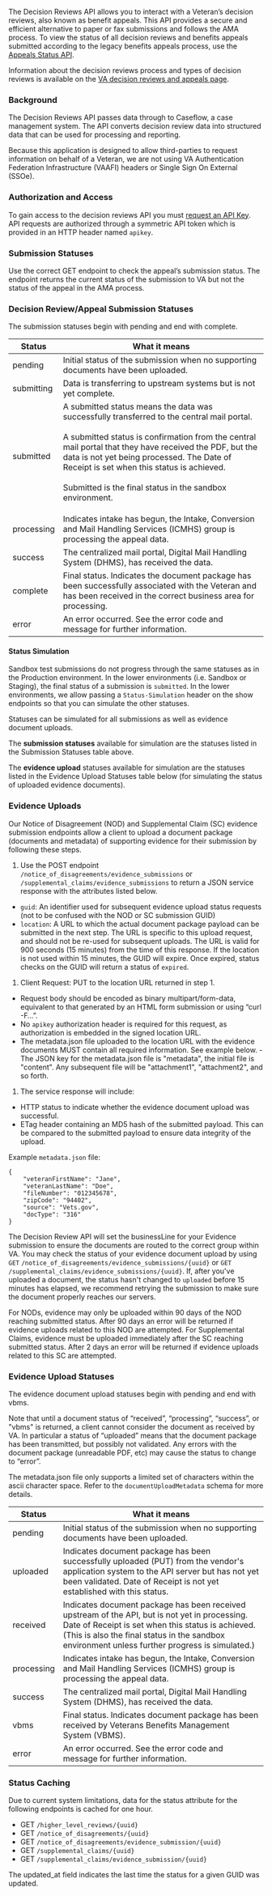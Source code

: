 The Decision Reviews API allows you to interact with a Veteran’s decision reviews, also known as benefit appeals. This API provides a secure and efficient alternative to paper or fax submissions and follows the AMA process. To view the status of all decision reviews and benefits appeals submitted according to the legacy benefits appeals process, use the [Appeals Status API](/explore/appeals/docs/appeals?version=current).

Information about the decision reviews process and types of decision reviews is available on the [VA decision reviews and appeals page](https://www.va.gov/decision-reviews/#request-a-decision-review-or-appeal).

### Background
The Decision Reviews API passes data through to Caseflow, a case management system. The API converts decision review data into structured data that can be used for processing and reporting.

Because this application is designed to allow third-parties to request information on behalf of a Veteran, we are not using VA Authentication Federation Infrastructure (VAAFI) headers or Single Sign On External (SSOe).

### Authorization and Access
To gain access to the decision reviews API you must [request an API Key](https://developer.va.gov/support/contact-us). API requests are authorized through a symmetric API token which is provided in an HTTP header named `apikey`.

### Submission Statuses

Use the correct GET endpoint to check the appeal’s submission status. The endpoint returns the current status of the submission to VA but not the status of the appeal in the AMA process.

### Decision Review/Appeal Submission Statuses

The submission statuses begin with pending and end with complete.

| Status      | What it means |
| ---        |     ---     |
| pending      | Initial status of the submission when no supporting documents have been uploaded. |
| submitting   | Data is transferring to upstream systems but is not yet complete. |
| submitted   | A submitted status means the data was successfully transferred to the central mail portal.<br /><br />A submitted status is confirmation from the central mail portal that they have received the PDF, but the data is not yet being processed. The Date of Receipt is set when this status is achieved.<br /><br />Submitted is the final status in the sandbox environment.<p> |
| processing   | Indicates intake has begun, the Intake, Conversion and Mail Handling Services (ICMHS) group is processing the appeal data. |
| success   | The centralized mail portal, Digital Mail Handling System (DHMS), has received the data. |
| complete   | Final status. Indicates the document package has been successfully associated with the Veteran and has been received in the correct business area for processing. |
| error   | An error occurred. See the error code and message for further information. |

#### Status Simulation

Sandbox test submissions do not progress through the same statuses as in the Production environment. In the lower environments (i.e. Sandbox or Staging), the final status of a submission is `submitted`. In the lower environments, we allow passing a `Status-Simulation` header on the show endpoints so that you can simulate the other statuses.

Statuses can be simulated for all submissions as well as evidence document uploads.

The **submission statuses** available for simulation are the statuses listed in the Submission Statuses table above.

The **evidence upload** statuses available for simulation are the statuses listed in the Evidence Upload Statuses table below (for simulating the status of uploaded evidence documents).

### Evidence Uploads

Our Notice of Disagreement (NOD) and Supplemental Claim (SC) evidence submission endpoints allow a client to upload a document package (documents and metadata) of supporting evidence for their submission by following these steps.

1. Use the POST endpoint `/notice_of_disagreements/evidence_submissions` or `/supplemental_claims/evidence_submissions` to return a JSON service response with the attributes listed below.

- `guid`: An identifier used for subsequent evidence upload status requests (not to be confused with the NOD or SC submission GUID)
- `location`: A URL to which the actual document package payload can be submitted in the next step. The URL is specific to this upload request, and should not be re-used for subsequent uploads. The URL is valid for 900 seconds (15 minutes) from the time of this response. If the location is not used within 15 minutes, the GUID will expire. Once expired, status checks on the GUID will return a status of `expired`.
1. Client Request: PUT to the location URL returned in step 1.

- Request body should be encoded as binary multipart/form-data, equivalent to that generated by an HTML form submission or using “curl -F…”.
- No `apikey` authorization header is required for this request, as authorization is embedded in the signed location URL.
- The metadata.json file uploaded to the location URL with the evidence documents MUST contain all required information.  See example below.
-The JSON key for the metadata.json file is "metadata", the initial file is "content". Any subsequent file will be "attachment1", "attachment2", and so forth.

1. The service response will include:

- HTTP status to indicate whether the evidence document upload was successful.
- ETag header containing an MD5 hash of the submitted payload. This can be compared to the submitted payload to ensure data integrity of the upload.

Example `metadata.json` file:
```
{
    "veteranFirstName": "Jane",
    "veteranLastName": "Doe",
    "fileNumber": "012345678",
    "zipCode": "94402",
    "source": "Vets.gov",
    "docType": "316"
}
```
The Decision Review API will set the businessLine for your Evidence submission to ensure the documents are routed to the correct group within VA.
You may check the status of your evidence document upload by using `GET` `/notice_of_disagreements/evidence_submissions/{uuid}` or `GET` `/supplemental_claims/evidence_submissions/{uuid}`. If, after you've uploaded a document, the status hasn't changed to `uploaded` before 15 minutes has elapsed, we recommend retrying the submission to make sure the document properly reaches our servers.

For NODs, evidence may only be uploaded within 90 days of the NOD reaching submitted status. After 90 days an error will be returned if evidence uploads related to this NOD are attempted.
For Supplemental Claims, evidence must be uploaded immediately after the SC reaching submitted status. After 2 days an error will be returned if evidence uploads related to this SC are attempted.

### Evidence Upload Statuses

The evidence document upload statuses begin with pending and end with vbms.

Note that until a document status of “received”, “processing”, “success”, or "vbms" is returned, a client cannot consider the document as received by VA. In particular a status of “uploaded” means that the document package has been transmitted, but possibly not validated. Any errors with the document package (unreadable PDF, etc) may cause the status to change to “error”.

The metadata.json file only supports a limited set of characters within the ascii character space. Refer to the `documentUploadMetadata` schema for more details.

| Status      | What it means |
| ---        |     ---     |
| pending      | Initial status of the submission when no supporting documents have been uploaded. |
| uploaded   | Indicates document package has been successfully uploaded (PUT) from the vendor's application system to the API server but has not yet been validated. Date of Receipt is not yet established with this status. |
| received   | Indicates document package has been received upstream of the API, but is not yet in processing. Date of Receipt is set when this status is achieved. (This is also the final status in the sandbox environment unless further progress is simulated.) |
| processing   | Indicates intake has begun, the Intake, Conversion and Mail Handling Services (ICMHS) group is processing the appeal data. |
| success   | The centralized mail portal, Digital Mail Handling System (DHMS), has received the data. |
| vbms   | Final status. Indicates document package has been received by Veterans Benefits Management System (VBMS). |
| error   | An error occurred. See the error code and message for further information. |

### Status Caching

Due to current system limitations, data for the status attribute for the following endpoints is cached for one hour.

- GET `/higher_level_reviews/{uuid}`
- GET `/notice_of_disagreements/{uuid}`
- GET `/notice_of_disagreements/evidence_submission/{uuid}`
- GET `/supplemental_claims/{uuid}`
- GET `/supplemental_claims/evidence_submission/{uuid}`

The updated_at field indicates the last time the status for a given GUID was updated.
